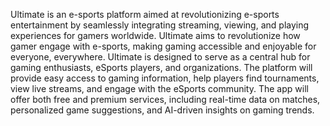 Ultimate is an e-sports platform aimed at revolutionizing e-sports entertainment by seamlessly integrating streaming, viewing, and playing experiences for gamers worldwide. Ultimate aims to revolutionize how gamer engage with e-sports, making gaming accessible and enjoyable for everyone, everywhere.
Ultimate is designed to serve as a central hub for gaming enthusiasts, eSports players, and organizations. The platform will provide easy access to gaming information, help players find tournaments, view live streams, and engage with the eSports community. The app will offer both free and premium services, including real-time data on matches, personalized game suggestions, and AI-driven insights on gaming trends.
